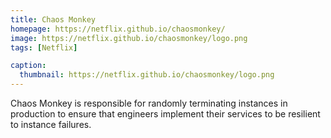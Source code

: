 ```yaml
---
title: Chaos Monkey
homepage: https://netflix.github.io/chaosmonkey/
image: https://netflix.github.io/chaosmonkey/logo.png
tags: [Netflix]

caption:
  thumbnail: https://netflix.github.io/chaosmonkey/logo.png
---
```


Chaos Monkey is responsible for randomly terminating instances in production to ensure that engineers implement their services to be resilient to instance failures.